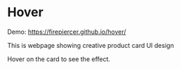 # Hover


Demo: https://firepiercer.github.io/hover/


This is webpage showing creative product card UI design


Hover on the card to see the effect.
